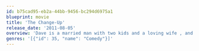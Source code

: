 ```yaml
---
id: b75cad95-eb2a-44bb-9456-bc294d6975a1
blueprint: movie
title: 'The Change-Up'
release_date: '2011-08-05'
overview: 'Dave is a married man with two kids and a loving wife , and Mitch is a single man who is at the prime of his sexual life. One fateful night while Mitch and Dave are peeing in a fountain when lightning strikes, they switch bodies.'
genres: '[{"id": 35, "name": "Comedy"}]'
---
```

